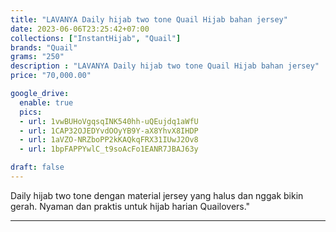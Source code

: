 ```yaml
---
title: "LAVANYA Daily hijab two tone Quail Hijab bahan jersey"
date: 2023-06-06T23:25:42+07:00
collections: ["InstantHijab", "Quail"]
brands: "Quail"
grams: "250"
description : "LAVANYA Daily hijab two tone Quail Hijab bahan jersey"
price: "70,000.00"

google_drive:
  enable: true
  pics:
  - url: 1vwBUHoVgqsqINK540hh-uQEujdq1aWfU
  - url: 1CAP32OJEDYvdOOyYB9Y-aX8YhvX8IHDP
  - url: 1aVZO-NRZboPP2kKAQkqFRX31IUwJ2Ov8
  - url: 1bpFAPPYwlC_t9soAcFo1EANR7JBAJ63y

draft: false
---
```


Daily hijab two tone dengan material jersey yang halus dan nggak bikin gerah. Nyaman dan praktis untuk hijab harian Quailovers."

---------    
 
